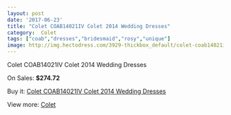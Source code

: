```yaml
---
layout: post
date: '2017-06-23'
title: "Colet COAB14021IV Colet 2014 Wedding Dresses"
category:  Colet
tags: ["coab","dresses","bridesmaid","rosy","unique"]
image: http://img.hectodress.com/3929-thickbox_default/colet-coab14021iv-colet-2014-wedding-dresses.jpg
---
```

Colet COAB14021IV Colet 2014 Wedding Dresses

On Sales: **$274.72**
<a href="https://www.hectodress.com/-colet/2040-colet-coab14021iv-colet-2014-wedding-dresses.html"><amp-img layout="responsive" width="600" height="600" src="//img.hectodress.com/3929-thickbox_default/colet-coab14021iv-colet-2014-wedding-dresses.jpg" alt="Colet COAB14021IV Colet 2014 Wedding Dresses 0" /></a>
<a href="https://www.hectodress.com/-colet/2040-colet-coab14021iv-colet-2014-wedding-dresses.html"><amp-img layout="responsive" width="600" height="600" src="//img.hectodress.com/3931-thickbox_default/colet-coab14021iv-colet-2014-wedding-dresses.jpg" alt="Colet COAB14021IV Colet 2014 Wedding Dresses 1" /></a>
<a href="https://www.hectodress.com/-colet/2040-colet-coab14021iv-colet-2014-wedding-dresses.html"><amp-img layout="responsive" width="600" height="600" src="//img.hectodress.com/3930-thickbox_default/colet-coab14021iv-colet-2014-wedding-dresses.jpg" alt="Colet COAB14021IV Colet 2014 Wedding Dresses 2" /></a>

Buy it: [Colet COAB14021IV Colet 2014 Wedding Dresses](https://www.hectodress.com/-colet/2040-colet-coab14021iv-colet-2014-wedding-dresses.html "Colet COAB14021IV Colet 2014 Wedding Dresses")

View more: [ Colet](https://www.hectodress.com/34--colet " Colet")